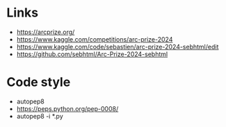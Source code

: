 # Links 

- https://arcprize.org/
- https://www.kaggle.com/competitions/arc-prize-2024
- https://www.kaggle.com/code/sebastien/arc-prize-2024-sebhtml/edit
- https://github.com/sebhtml/Arc-Prize-2024-sebhtml

# Code style

- autopep8
- https://peps.python.org/pep-0008/
- autopep8 -i *.py
